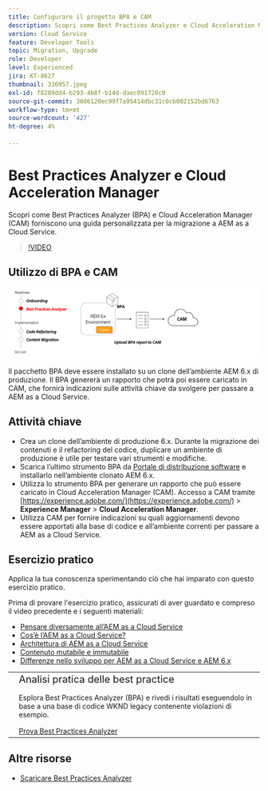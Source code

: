 ```yaml
---
title: Configurare il progetto BPA e CAM
description: Scopri come Best Practices Analyzer e Cloud Acceleration Manager forniscono una guida personalizzata per la migrazione a AEM as a Cloud Service.
version: Cloud Service
feature: Developer Tools
topic: Migration, Upgrade
role: Developer
level: Experienced
jira: KT-8627
thumbnail: 336957.jpeg
exl-id: f8289dd4-b293-4b8f-b14d-daec091728c0
source-git-commit: 30d6120ec99f7a95414dbc31c0cb002152bd6763
workflow-type: tm+mt
source-wordcount: '427'
ht-degree: 4%

---
```


# Best Practices Analyzer e Cloud Acceleration Manager

Scopri come Best Practices Analyzer (BPA) e Cloud Acceleration Manager (CAM) forniscono una guida personalizzata per la migrazione a AEM as a Cloud Service. 

>[!VIDEO](https://video.tv.adobe.com/v/336957?quality=12&learn=on)

## Utilizzo di BPA e CAM

![Diagramma di alto livello BPA e CAM](assets/bpa-cam-diagram.png)

Il pacchetto BPA deve essere installato su un clone dell’ambiente AEM 6.x di produzione. Il BPA genererà un rapporto che potrà poi essere caricato in CAM, che fornirà indicazioni sulle attività chiave da svolgere per passare a AEM as a Cloud Service.

## Attività chiave

+ Crea un clone dell’ambiente di produzione 6.x. Durante la migrazione dei contenuti e il refactoring del codice, duplicare un ambiente di produzione è utile per testare vari strumenti e modifiche.
+ Scarica l’ultimo strumento BPA da [Portale di distribuzione software](https://experience.adobe.com/#/downloads/content/software-distribution/it/aemcloud.html) e installarlo nell’ambiente clonato AEM 6.x.
+ Utilizza lo strumento BPA per generare un rapporto che può essere caricato in Cloud Acceleration Manager (CAM). Accesso a CAM tramite [https://experience.adobe.com/](https://experience.adobe.com/) > **Experience Manager** > **Cloud Acceleration Manager**.
+ Utilizza CAM per fornire indicazioni su quali aggiornamenti devono essere apportati alla base di codice e all’ambiente correnti per passare a AEM as a Cloud Service.

## Esercizio pratico

Applica la tua conoscenza sperimentando ciò che hai imparato con questo esercizio pratico.

Prima di provare l&#39;esercizio pratico, assicurati di aver guardato e compreso il video precedente e i seguenti materiali:

+ [Pensare diversamente all’AEM as a Cloud Service](./introduction.md)
+ [Cos’è l’AEM as a Cloud Service?](https://experienceleague.adobe.com/docs/experience-manager-learn/cloud-service/introduction/what-is-aem-as-a-cloud-service.html?lang=en)
+ [Architettura di AEM as a Cloud Service](https://experienceleague.adobe.com/docs/experience-manager-learn/cloud-service/introduction/architecture.html?lang=en)
+ [Contenuto mutabile e immutabile](https://experienceleague.adobe.com/docs/experience-manager-learn/cloud-service/developing/basics/mutable-immutable.html?lang=en)
+ [Differenze nello sviluppo per AEM as a Cloud Service e AEM 6.x](https://experienceleague.adobe.com/docs/experience-manager-cloud-service/implementing/developing/development-guidelines.html#developing)

<table style="border-width:0">
    <tr>
        <td style="width:150px">
            <a  rel="noreferrer"
                target="_blank"
                href="https://github.com/adobe/aem-cloud-engineering-video-series-exercises/tree/session1-differently#bootcamp---session-1-introduction-and-thinking-differently"><img alt="Esercitazione pratica archivio GitHub" src="./assets/github.png"/>
            </a>        
        </td>
        <td style="width:100%;margin-bottom:1rem;">
            <div style="font-size:1.25rem;font-weight:400;">Analisi pratica delle best practice</div>
            <p style="margin:1rem 0">
                Esplora Best Practices Analyzer (BPA) e rivedi i risultati eseguendolo in base a una base di codice WKND legacy contenente violazioni di esempio.
            </p>
            <a  rel="noreferrer"
                target="_blank"
                href="https://github.com/adobe/aem-cloud-engineering-video-series-exercises/tree/session1-differently#bootcamp---session-1-introduction-and-thinking-differently" class="spectrum-Button spectrum-Button--primary spectrum-Button--sizeM">
                <span class="spectrum-Button-label has-no-wrap has-text-weight-bold">Prova Best Practices Analyzer</span>
            </a>
        </td>
    </tr>
</table>


## Altre risorse

+ [Scaricare Best Practices Analyzer](https://experience.adobe.com/#/downloads/content/software-distribution/en/aemcloud.html?fulltext=Best*+Practices*+Analyzer*&amp;orderby=%40jcr%3Acontent%2Fjcr%3AlastModified&amp;orderby.sort=desc&amp;layout=list&amp;p.offset=0&amp;p.limit=1)